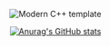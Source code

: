<div id="title" align=center>

![Modern C++ template][github-sub-title:img]

[![Anurag's GitHub stats](https://github-readme-stats.vercel.app/api?username=KoljaB&show_icons=true&theme=tokyonight)](https://b23.tv/iEJTnPp)


</div>

[github-sub-title:img]: https://readme-typing-svg.herokuapp.com?font=Segoe+Script&center=true&lines=xxxiu.
